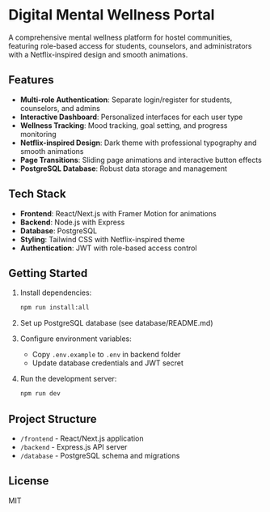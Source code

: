 # Digital Mental Wellness Portal

A comprehensive mental wellness platform for hostel communities, featuring role-based access for students, counselors, and administrators with a Netflix-inspired design and smooth animations.

## Features

- **Multi-role Authentication**: Separate login/register for students, counselors, and admins
- **Interactive Dashboard**: Personalized interfaces for each user type
- **Wellness Tracking**: Mood tracking, goal setting, and progress monitoring
- **Netflix-inspired Design**: Dark theme with professional typography and smooth animations
- **Page Transitions**: Sliding page animations and interactive button effects
- **PostgreSQL Database**: Robust data storage and management

## Tech Stack

- **Frontend**: React/Next.js with Framer Motion for animations
- **Backend**: Node.js with Express
- **Database**: PostgreSQL
- **Styling**: Tailwind CSS with Netflix-inspired theme
- **Authentication**: JWT with role-based access control

## Getting Started

1. Install dependencies:
   ```bash
   npm run install:all
   ```

2. Set up PostgreSQL database (see database/README.md)

3. Configure environment variables:
   - Copy `.env.example` to `.env` in backend folder
   - Update database credentials and JWT secret

4. Run the development server:
   ```bash
   npm run dev
   ```

## Project Structure

- `/frontend` - React/Next.js application
- `/backend` - Express.js API server
- `/database` - PostgreSQL schema and migrations

## License

MIT
